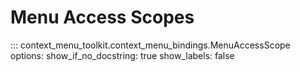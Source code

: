 # Menu Access Scopes

::: context_menu_toolkit.context_menu_bindings.MenuAccessScope
    options:
        show_if_no_docstring: true
        show_labels: false
